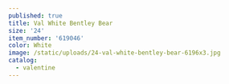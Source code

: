 ```yaml
---
published: true
title: Val White Bentley Bear
size: '24'
item_number: '619046'
color: White
image: /static/uploads/24-val-white-bentley-bear-6196x3.jpg
catalog:
  - valentine
---
```


